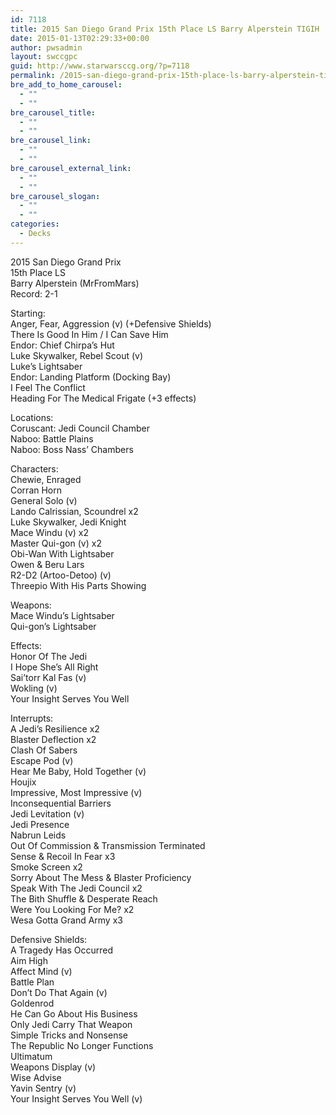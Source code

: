 ```yaml
---
id: 7118
title: 2015 San Diego Grand Prix 15th Place LS Barry Alperstein TIGIH
date: 2015-01-13T02:29:33+00:00
author: pwsadmin
layout: swccgpc
guid: http://www.starwarsccg.org/?p=7118
permalink: /2015-san-diego-grand-prix-15th-place-ls-barry-alperstein-tigih/
bre_add_to_home_carousel:
  - ""
  - ""
bre_carousel_title:
  - ""
  - ""
bre_carousel_link:
  - ""
  - ""
bre_carousel_external_link:
  - ""
  - ""
bre_carousel_slogan:
  - ""
  - ""
categories:
  - Decks
---
```

2015 San Diego Grand Prix  
15th Place LS  
Barry Alperstein (MrFromMars)  
Record: 2-1

Starting:  
Anger, Fear, Aggression (v) (+Defensive Shields)  
There Is Good In Him / I Can Save Him  
Endor: Chief Chirpa’s Hut  
Luke Skywalker, Rebel Scout (v)  
Luke’s Lightsaber  
Endor: Landing Platform (Docking Bay)  
I Feel The Conflict  
Heading For The Medical Frigate (+3 effects)

Locations:  
Coruscant: Jedi Council Chamber  
Naboo: Battle Plains  
Naboo: Boss Nass’ Chambers

Characters:  
Chewie, Enraged  
Corran Horn  
General Solo (v)  
Lando Calrissian, Scoundrel x2  
Luke Skywalker, Jedi Knight  
Mace Windu (v) x2  
Master Qui-gon (v) x2  
Obi-Wan With Lightsaber  
Owen & Beru Lars  
R2-D2 (Artoo-Detoo) (v)  
Threepio With His Parts Showing

Weapons:  
Mace Windu&#8217;s Lightsaber  
Qui-gon’s Lightsaber

Effects:  
Honor Of The Jedi  
I Hope She’s All Right  
Sai’torr Kal Fas (v)  
Wokling (v)  
Your Insight Serves You Well

Interrupts:  
A Jedi’s Resilience x2  
Blaster Deflection x2  
Clash Of Sabers  
Escape Pod (v)  
Hear Me Baby, Hold Together (v)  
Houjix  
Impressive, Most Impressive (v)  
Inconsequential Barriers  
Jedi Levitation (v)  
Jedi Presence  
Nabrun Leids  
Out Of Commission & Transmission Terminated  
Sense & Recoil In Fear x3  
Smoke Screen x2  
Sorry About The Mess & Blaster Proficiency  
Speak With The Jedi Council x2  
The Bith Shuffle & Desperate Reach  
Were You Looking For Me? x2  
Wesa Gotta Grand Army x3

Defensive Shields:  
A Tragedy Has Occurred  
Aim High  
Affect Mind (v)  
Battle Plan  
Don’t Do That Again (v)  
Goldenrod  
He Can Go About His Business  
Only Jedi Carry That Weapon  
Simple Tricks and Nonsense  
The Republic No Longer Functions  
Ultimatum  
Weapons Display (v)  
Wise Advise  
Yavin Sentry (v)  
Your Insight Serves You Well (v)